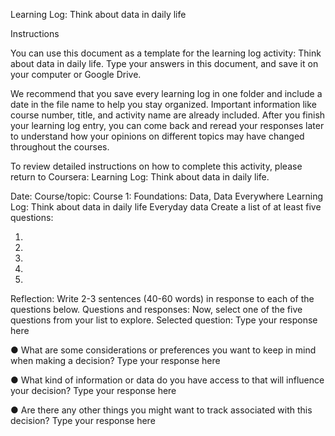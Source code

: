Learning Log: Think about data in daily life

Instructions

You can use this document as a template for the learning log activity: Think about data in daily life. Type your answers in this document, and save it on your computer or Google Drive. 

We recommend that you save every learning log in one folder and include a date in the file name to help you stay organized. Important information like course number, title, and activity name are already included. After you finish your learning log entry, you can come back and reread your responses later to understand how your opinions on different topics may have changed throughout the courses. 

To review detailed instructions on how to complete this activity, please return to Coursera: Learning Log: Think about data in daily life. 







Date: <enter date>	Course/topic: Course 1: Foundations: Data, Data Everywhere
	Learning Log: Think about data in daily life
Everyday data 
	Create a list of at least five questions:

1.
2.
3.
4.
5.

Reflection: 	Write 2-3 sentences (40-60 words) in response to each of the questions below.
Questions and responses: 	Now, select one of the five questions from your list to explore.
Selected question: Type your response here

●	What are some considerations or preferences you want to keep in mind when making a decision?
Type your response here

●	What kind of information or data do you have access to that will influence your decision?
Type your response here

●	Are there any other things you might want to track associated with this decision?
Type your response here
